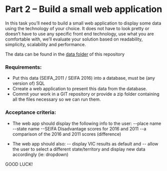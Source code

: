 # Part 2 – Build a small web application

In this task you’ll need to build a small web application to display some data using the technology of your choice. It does not have to look pretty or doesn’t have to use any specific front end technology, use what you are comfortable with, we’ll evaluate your solution based on readability, simplicity, scalability and performance.

The data can be found in the [data folder](https://github.com/dotidconsulting/coding-challenge-economy/tree/main/part%202/data) of this repository

### Requirements:
- Put this data (SEIFA_2011 / SEIFA 2016) into a database, must be (any version of) SQL 
- Crreate a web application to present this data from the database. 
- Commit your work in a GIT repository or provide a zip folder containing all the files necessary so we can run them.

### Acceptance criteria:
- The web app should display the following info to the user:
--place name 
--state name 
--SEIFA Disadvantage scores for 2016 and 2011 
--a comparison of the 2016 and 2011 scores (difference)

- The web app should also:
--	    display VIC results as default and 
--	    allow the user to select a different state/territory and display new data accordingly (ie: dropdown)

GOOD LUCK!
